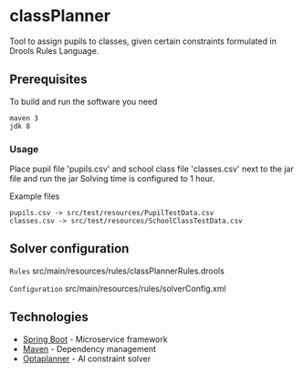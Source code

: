 # classPlanner

Tool to assign pupils to classes, given certain constraints formulated in Drools Rules Language.

## Prerequisites

To build and run the software you need
```
maven 3
jdk 8
```

### Usage

Place pupil file 'pupils.csv' and school class file 'classes.csv' next to the jar file and run the jar
Solving time is configured to 1 hour.

Example files
```
pupils.csv -> src/test/resources/PupilTestData.csv
classes.csv -> src/test/resources/SchoolClassTestData.csv
```

## Solver configuration

`Rules` src/main/resources/rules/classPlannerRules.drools

`Configuration` src/main/resources/rules/solverConfig.xml


## Technologies

* [Spring Boot](https://projects.spring.io/spring-boot/) - Microservice framework
* [Maven](https://maven.apache.org/) - Dependency management
* [Optaplanner](https://www.optaplanner.org/) - AI constraint solver